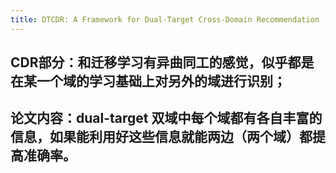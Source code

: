 ```yaml
---
title: DTCDR: A Framework for Dual-Target Cross-Domain Recommendation
---
```


## CDR部分：和迁移学习有异曲同工的感觉，似乎都是在某一个域的学习基础上对另外的域进行识别；
## 论文内容：dual-target  双域中每个域都有各自丰富的信息，如果能利用好这些信息就能两边（两个域）都提高准确率。
